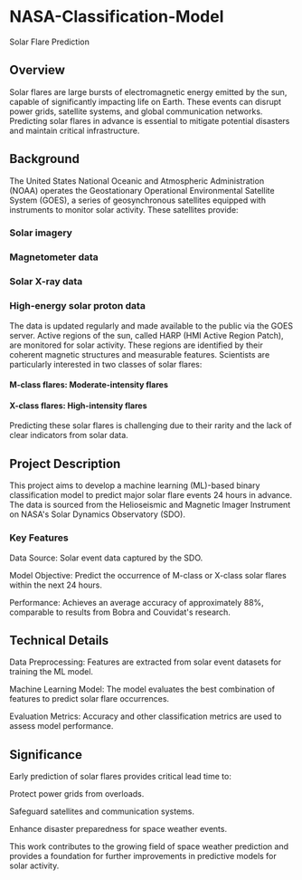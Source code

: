 # NASA-Classification-Model
Solar Flare Prediction

## Overview

Solar flares are large bursts of electromagnetic energy emitted by the sun, capable of significantly impacting life on Earth. These events can disrupt power grids, satellite systems, and global communication networks. Predicting solar flares in advance is essential to mitigate potential disasters and maintain critical infrastructure.

## Background

The United States National Oceanic and Atmospheric Administration (NOAA) operates the Geostationary Operational Environmental Satellite System (GOES), a series of geosynchronous satellites equipped with instruments to monitor solar activity. These satellites provide:

### Solar imagery

### Magnetometer data

### Solar X-ray data

### High-energy solar proton data

The data is updated regularly and made available to the public via the GOES server. Active regions of the sun, called HARP (HMI Active Region Patch), are monitored for solar activity. These regions are identified by their coherent magnetic structures and measurable features. Scientists are particularly interested in two classes of solar flares:

#### M-class flares: Moderate-intensity flares

#### X-class flares: High-intensity flares

Predicting these solar flares is challenging due to their rarity and the lack of clear indicators from solar data.

## Project Description

This project aims to develop a machine learning (ML)-based binary classification model to predict major solar flare events 24 hours in advance. The data is sourced from the Helioseismic and Magnetic Imager Instrument on NASA's Solar Dynamics Observatory (SDO).

### Key Features

Data Source: Solar event data captured by the SDO.

Model Objective: Predict the occurrence of M-class or X-class solar flares within the next 24 hours.

Performance: Achieves an average accuracy of approximately 88%, comparable to results from Bobra and Couvidat's research.

## Technical Details

Data Preprocessing: Features are extracted from solar event datasets for training the ML model.

Machine Learning Model: The model evaluates the best combination of features to predict solar flare occurrences.

Evaluation Metrics: Accuracy and other classification metrics are used to assess model performance.

## Significance

Early prediction of solar flares provides critical lead time to:

Protect power grids from overloads.

Safeguard satellites and communication systems.

Enhance disaster preparedness for space weather events.

This work contributes to the growing field of space weather prediction and provides a foundation for further improvements in predictive models for solar activity.
